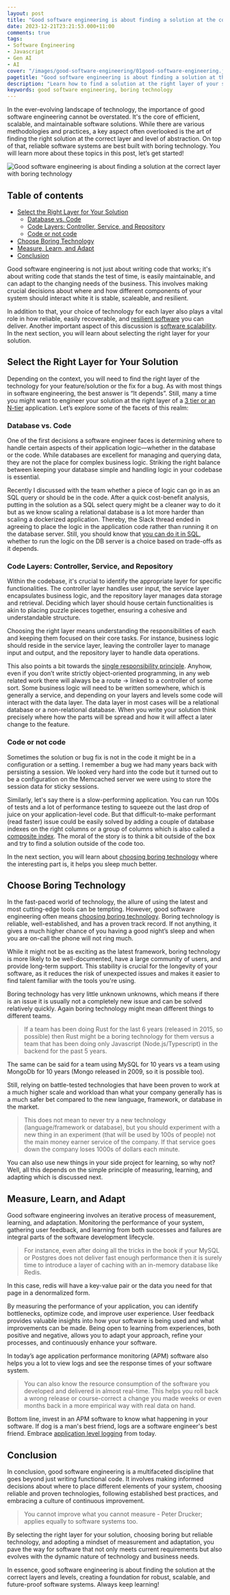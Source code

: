 ```yaml
---
layout: post
title: "Good software engineering is about finding a solution at the correct layer with boring technology"
date: 2023-12-21T23:21:53.000+11:00
comments: true
tags:
- Software Engineering
- Javascript
- Gen AI
- AI
cover: "/images/good-software-engineering/01good-software-engineering.jpg"
pagetitle: "Good software engineering is about finding a solution at the correct layer with boring technology"
description: "Learn how to find a solution at the right layer of your stack and with boring techology."
keywords: good software engineering, boring technology
---
```

In the ever-evolving landscape of technology, the importance of good software engineering cannot be overstated. It's the core of efficient, scalable, and maintainable software solutions. While there are various methodologies and practices, a key aspect often overlooked is the art of finding the right solution at the correct layer and level of abstraction. On top of that, reliable software systems are best built with boring technology. You will learn more about these topics in this post, let’s get started!


<!-- more -->

<img class="center" src="/images/good-software-engineering/01good-software-enginereing.jpg" title="Good software engineering is about finding a solution at the correct layer with boring technology" alt="Good software engineering is about finding a solution at the correct layer with boring technology">

## Table of contents

* [Select the Right Layer for Your Solution](#select-the-right-layer-for-your-solution)
  * [Database vs. Code](#database-vs.-code)
  * [Code Layers: Controller, Service, and Repository](#code-layers-controller-service-and-repository)
  * [Code or not code](#code-or-not-code)
* [Choose Boring Technology](#choose-boring-technology)
* [Measure, Learn, and Adapt](#measure-learn-and-adapt)
* [Conclusion](#conclusion)


Good software engineering is not just about writing code that works; it's about writing code that stands the test of time, is easily maintainable, and can adapt to the changing needs of the business. This involves making crucial decisions about where and how different components of your system should interact white it is stable, scaleable, and resilient.

In addition to that, your choice of technology for each layer also plays a vital role in how reliable, easily recoverable, and [resilient software](/blog/2020/12/software-resilience/) you can deliver. Another important aspect of this discussion is [software scalability](/blog/2020/12/software-scalability/). In the next section, you will learn about selecting the right layer for your solution.

## Select the Right Layer for Your Solution

Depending on the context, you will need to find the right layer of the technology for your feature/solution or the fix for a bug. As with most things in software engineering, the best answer is “It depends”. Still, many a time you might want to engineer your solution at the right layer of a [3 tier or an N-tier](https://www.ibm.com/topics/three-tier-architecture) application. Let’s explore some of the facets of this realm:

### Database vs. Code

One of the first decisions a software engineer faces is determining where to handle certain aspects of their application logic—whether in the database or the code. While databases are excellent for managing and querying data, they are not the place for complex business logic. Striking the right balance between keeping your database simple and handling logic in your codebase is essential.

Recently I discussed with the team whether a piece of logic can go in as an SQL query or should be in the code. After a quick cost-benefit analysis, putting in the solution as a SQL select query might be a cleaner way to do it but as we know scaling a relational database is a lot more harder than scaling a dockerized application. Thereby, the Slack thread ended in agreeing to place the logic in the application code rather than running it on the database server. Still, you should know that [you can do it in SQL](/blog/2018/12/you-can-do-it-in-sql/), whether to run the logic on the DB server is a choice based on trade-offs as it depends.

### Code Layers: Controller, Service, and Repository

Within the codebase, it's crucial to identify the appropriate layer for specific functionalities. The controller layer handles user input, the service layer encapsulates business logic, and the repository layer manages data storage and retrieval. Deciding which layer should house certain functionalities is akin to placing puzzle pieces together, ensuring a cohesive and understandable structure.

Choosing the right layer means understanding the responsibilities of each and keeping them focused on their core tasks. For instance, business logic should reside in the service layer, leaving the controller layer to manage input and output, and the repository layer to handle data operations.

This also points a bit towards the [single responsibility principle](https://levelup.gitconnected.com/single-responsibility-principle-a-beginners-note-cb1eaba1fecd). Anyhow, even if you don’t write strictly object-oriented programming, in any web related work there will always be a route -> linked to a controller of some sort. Some business logic will need to be written somewhere, which is generally a service, and depending on your layers and levels some code will interact with the data layer. The data layer in most cases will be a relational database or a non-relational database. When you write your solution think precisely where how the parts will be spread and how it will affect a later change to the feature. 

### Code or not code

Sometimes the solution or bug fix is not in the code it might be in a configuration or a setting. I remember a bug we had many years back with persisting a session. We looked very hard into the code but it turned out to be a configuration on the Memcached server we were using to store the session data for sticky sessions.

Similarly, let's say there is a slow-performing application. You can run 100s of tests and a lot of performance testing to squeeze out the last drop of juice on your application-level code. But that difficult-to-make performant (read faster) issue could be easily solved by adding a couple of database indexes on the right columns or a group of columns which is also called a [composite index](https://planetscale.com/learn/courses/mysql-for-developers/indexes/composite-indexes). The moral of the story is to think a bit outside of the box and try to find a solution outside of the code too.

In the next section, you will learn about [choosing boring technology](https://mcfunley.com/choose-boring-technology) where the interesting part is, it helps you sleep much better.

## Choose Boring Technology

In the fast-paced world of technology, the allure of using the latest and most cutting-edge tools can be tempting. However, good software engineering often means [choosing boring technology](https://boringtechnology.club/). Boring technology is reliable, well-established, and has a proven track record. If not anything, it gives a much higher chance of you having a good night’s sleep and when you are on-call the phone will not ring much.

While it might not be as exciting as the latest framework, boring technology is more likely to be well-documented, have a large community of users, and provide long-term support. This stability is crucial for the longevity of your software, as it reduces the risk of unexpected issues and makes it easier to find talent familiar with the tools you're using.

Boring technology has very little unknown unknowns, which means if there is an issue it is usually not a completely new issue and can be solved relatively quickly. Again boring technology might mean different things to different teams.

> If a team has been doing Rust for the last 6 years (released in 2015, so possible) then Rust might be a boring technology for them versus a team that has been doing only Javascript (Node.js/Typescript) in the backend for the past 5 years.

The same can be said for a team using MySQL for 10 years vs a team using MongoDb for 10 years (Mongo released in 2009, so it is possible too).

Still, relying on battle-tested technologies that have been proven to work at a much higher scale and workload than what your company generally has is a much safer bet compared to the new language, framework, or database in the market. 

> This does not mean to never try a new technology (language/framework or database), but you should experiment with a new thing in an experiment (that will be used by 100s of people) not the main money earner service of the company. If that service goes down the company loses 1000s of dollars each minute. 

You can also use new things in your side project for learning, so why not? Well, all this depends on the simple principle of measuring, learning, and adapting which is discussed next.

## Measure, Learn, and Adapt

Good software engineering involves an iterative process of measurement, learning, and adaptation. Monitoring the performance of your system, gathering user feedback, and learning from both successes and failures are integral parts of the software development lifecycle. 

> For instance, even after doing all the tricks in the book if your MySQL or Postgres does not deliver fast enough performance then it is surely time to introduce a layer of caching with an in-memory database like Redis.

In this case, redis will have a key-value pair or the data you need for that page in a denormalized form.

By measuring the performance of your application, you can identify bottlenecks, optimize code, and improve user experience. User feedback provides valuable insights into how your software is being used and what improvements can be made. Being open to learning from experiences, both positive and negative, allows you to adapt your approach, refine your processes, and continuously enhance your software.

In today’s age application performance monitoring (APM) software also helps you a lot to view logs and see the response times of your software system.

> You can also know the resource consumption of the software you developed and delivered in almost real-time. This helps you roll back a wrong release or course-correct a change you made weeks or even months back in a more empirical way with real data on hand.

Bottom line, invest in an APM software to know what happening in your software. If dog is a man's best friend, logs are a software engineer's best friend. Embrace [application level logging](/blog/2019/03/follow-these-logging-best-practices-to-get-the-most-out-of-application-level-logging-slides/) from today.

## Conclusion

In conclusion, good software engineering is a multifaceted discipline that goes beyond just writing functional code. It involves making informed decisions about where to place different elements of your system, choosing reliable and proven technologies, following established best practices, and embracing a culture of continuous improvement. 

> You cannot improve what you cannot measure - Peter Drucker; applies equally to software systems too.

By selecting the right layer for your solution, choosing boring but reliable technology, and adopting a mindset of measurement and adaptation, you pave the way for software that not only meets current requirements but also evolves with the dynamic nature of technology and business needs.

In essence, good software engineering is about finding the solution at the correct layers and levels, creating a foundation for robust, scalable, and future-proof software systems. Always keep learning!
